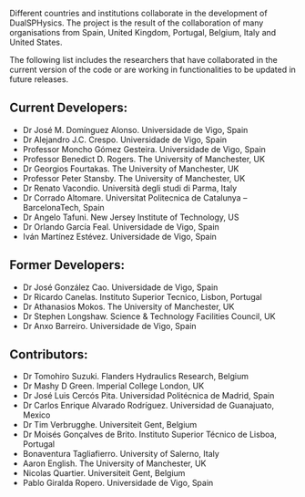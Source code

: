 Different countries and institutions collaborate in the development of DualSPHysics. The project is the result of the collaboration of many organisations from Spain, United Kingdom, Portugal, Belgium, Italy and United States.

The following list includes the researchers that have collaborated in the current version
of the code or are working in functionalities to be updated in future releases.

## Current Developers:
* Dr José M. Domínguez Alonso. Universidade de Vigo, Spain
* Dr Alejandro J.C. Crespo. Universidade de Vigo, Spain
* Professor Moncho Gómez Gesteira. Universidade de Vigo, Spain
* Professor Benedict D. Rogers. The University of Manchester, UK
* Dr Georgios Fourtakas. The University of Manchester, UK
* Professor Peter Stansby. The University of Manchester, UK
* Dr Renato Vacondio. Università degli studi di Parma, Italy
* Dr Corrado Altomare. Universitat Politecnica de Catalunya – BarcelonaTech, Spain
* Dr Angelo Tafuni. New Jersey Institute of Technology, US
* Dr Orlando García Feal. Universidade de Vigo, Spain
* Iván Martínez Estévez. Universidade de Vigo, Spain

## Former Developers:
* Dr José González Cao. Universidade de Vigo, Spain
* Dr Ricardo Canelas. Instituto Superior Tecnico, Lisbon, Portugal
* Dr Athanasios Mokos. The University of Manchester, UK
* Dr Stephen Longshaw. Science & Technology Facilities Council, UK
* Dr Anxo Barreiro. Universidade de Vigo, Spain

## Contributors:
* Dr Tomohiro Suzuki. Flanders Hydraulics Research, Belgium
* Dr Mashy D Green. Imperial College London, UK
* Dr José Luis Cercós Pita. Universidad Politécnica de Madrid, Spain
* Dr Carlos Enrique Alvarado Rodríguez. Universidad de Guanajuato, Mexico
* Dr Tim Verbrugghe. Universiteit Gent, Belgium
* Dr Moisés Gonçalves de Brito. Instituto Superior Técnico de Lisboa, Portugal
* Bonaventura Tagliafierro. University of Salerno, Italy
* Aaron English. The University of Manchester, UK
* Nicolas Quartier. Universiteit Gent, Belgium
* Pablo Giralda Ropero. Universidade de Vigo, Spain
